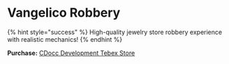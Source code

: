 # Vangelico Robbery


{% hint style="success" %}
High-quality jewelry store robbery experience with realistic mechanics!
{% endhint %}

**Purchase:** [CDocc Development Tebex Store](https://cdocc-development.tebex.io)
